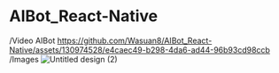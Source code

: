 # AIBot_React-Native
/Video AIBot
https://github.com/Wasuan8/AIBot_React-Native/assets/130974528/e4caec49-b298-4da6-ad44-96b93cd98ccb
/Images
![Untitled design (2)](https://github.com/Wasuan8/AIBot_React-Native/assets/130974528/cafb9a57-baa2-430d-b44a-422fac8d0b19)
